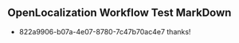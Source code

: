 ## OpenLocalization Workflow Test MarkDown
* 822a9906-b07a-4e07-8780-7c47b70ac4e7 
thanks!<!--HONumber=Mar16_HO4-->
